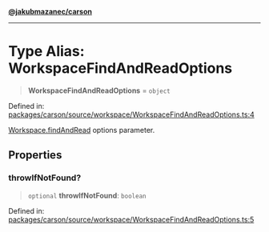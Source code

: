 [**@jakubmazanec/carson**](../README.md)

---

# Type Alias: WorkspaceFindAndReadOptions

> **WorkspaceFindAndReadOptions** = `object`

Defined in:
[packages/carson/source/workspace/WorkspaceFindAndReadOptions.ts:4](https://github.com/jakubmazanec/tools/blob/c36a857a499e2c0c4f38fc4405cb987b357adf10/packages/carson/source/workspace/WorkspaceFindAndReadOptions.ts#L4)

[Workspace.findAndRead](../classes/Workspace.md#findandread) options parameter.

## Properties

### throwIfNotFound?

> `optional` **throwIfNotFound**: `boolean`

Defined in:
[packages/carson/source/workspace/WorkspaceFindAndReadOptions.ts:5](https://github.com/jakubmazanec/tools/blob/c36a857a499e2c0c4f38fc4405cb987b357adf10/packages/carson/source/workspace/WorkspaceFindAndReadOptions.ts#L5)
